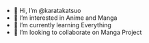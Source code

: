 - 👋 Hi, I’m @karatakatsuo
- 👀 I’m interested in Anime and Manga
- 🌱 I’m currently learning Everything
- 💞️ I’m looking to collaborate on Manga Project

<!---
karatakatsuo/karatakatsuo is a ✨ special ✨ repository because its `README.md` (this file) appears on your GitHub profile.
You can click the Preview link to take a look at your changes.
--->
